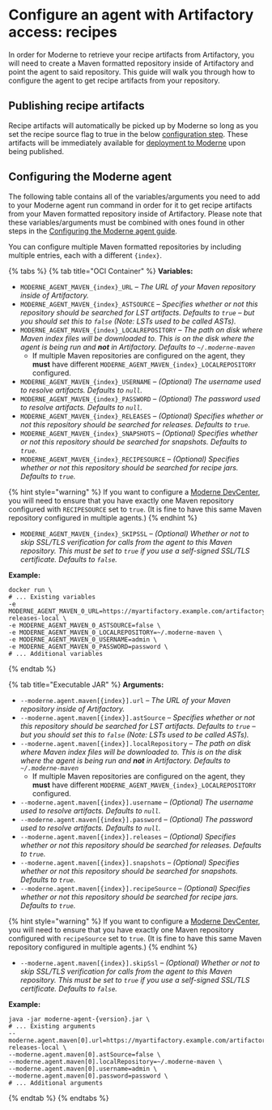 # Configure an agent with Artifactory access: recipes

In order for Moderne to retrieve your recipe artifacts from Artifactory, you will need to create a Maven formatted repository inside of Artifactory and point the agent to said repository. This guide will walk you through how to configure the agent to get recipe artifacts from your repository.

## Publishing recipe artifacts

Recipe artifacts will automatically be picked up by Moderne so long as you set the recipe source flag to true in the below [configuration step](configuring-artifactory-with-recipes.md#configuring-the-moderne-agent). These artifacts will be immediately available for [deployment to Moderne](../importing-external-recipes.md) upon being published.

## Configuring the Moderne agent

The following table contains all of the variables/arguments you need to add to your Moderne agent run command in order for it to get recipe artifacts from your Maven formatted repository inside of Artifactory. Please note that these variables/arguments must be combined with ones found in other steps in the [Configuring the Moderne agent guide](agent-configuration.md).

You can configure multiple Maven formatted repositories by including multiple entries, each with a different `{index}`.

{% tabs %}
{% tab title="OCI Container" %}
**Variables:**

* `MODERNE_AGENT_MAVEN_{index}_URL` – _The URL of your Maven repository inside of Artifactory._
* `MODERNE_AGENT_MAVEN_{index}_ASTSOURCE` – _Specifies whether or not this repository should be searched for LST artifacts. Defaults to `true` – but you should set this to `false` (Note: LSTs used to be called ASTs)._
* `MODERNE_AGENT_MAVEN_{index}_LOCALREPOSITORY` – _The path on disk where Maven index files will be downloaded to. This is on the disk where the agent is being run and **not** in Artifactory. Defaults to `~/.moderne-maven`_
  * If multiple Maven repositories are configured on the agent, they **must** have different `MODERNE_AGENT_MAVEN_{index}_LOCALREPOSITORY` configured.
* `MODERNE_AGENT_MAVEN_{index}_USERNAME` – _(Optional) The username used to resolve artifacts. Defaults to `null`._
* `MODERNE_AGENT_MAVEN_{index}_PASSWORD` – _(Optional) The password used to resolve artifacts. Defaults to `null`._
* `MODERNE_AGENT_MAVEN_{index}_RELEASES` – _(Optional) Specifies whether or not this repository should be searched for releases. Defaults to `true`._
* `MODERNE_AGENT_MAVEN_{index}_SNAPSHOTS` – _(Optional) Specifies whether or not this repository should be searched for snapshots. Defaults to `true`._
* `MODERNE_AGENT_MAVEN_{index}_RECIPESOURCE` – _(Optional) Specifies whether or not this repository should be searched for recipe jars. Defaults to `true`._

{% hint style="warning" %}
If you want to configure a [Moderne DevCenter](../dev-center.md), you will need to ensure that you have exactly one Maven repository configured with `RECIPESOURCE` set to `true`. (It is fine to have this same Maven repository configured in multiple agents.)
{% endhint %}

* `MODERNE_AGENT_MAVEN_{index}_SKIPSSL` – _(Optional) Whether or not to skip SSL/TLS verification for calls from the agent to this Maven repository. This must be set to `true` if you use a self-signed SSL/TLS certificate. Defaults to `false`._

**Example:**

```shell
docker run \
# ... Existing variables
-e MODERNE_AGENT_MAVEN_0_URL=https://myartifactory.example.com/artifactory/libs-releases-local \
-e MODERNE_AGENT_MAVEN_0_ASTSOURCE=false \
-e MODERNE_AGENT_MAVEN_0_LOCALREPOSITORY=~/.moderne-maven \
-e MODERNE_AGENT_MAVEN_0_USERNAME=admin \
-e MODERNE_AGENT_MAVEN_0_PASSWORD=password \
# ... Additional variables
```
{% endtab %}

{% tab title="Executable JAR" %}
**Arguments:**

* `--moderne.agent.maven[{index}].url` – _The URL of your Maven repository inside of Artifactory._
* `--moderne.agent.maven[{index}].astSource` – _Specifies whether or not this repository should be searched for LST artifacts. Defaults to `true` – but you should set this to `false` (Note: LSTs used to be called ASTs)._
* `--moderne.agent.maven[{index}].localRepository` – _The path on disk where Maven index files will be downloaded to. This is on the disk where the agent is being run and **not** in Artifactory. Defaults to `~/.moderne-maven`_
  * If multiple Maven repositories are configured on the agent, they **must** have different `MODERNE_AGENT_MAVEN_{index}_LOCALREPOSITORY` configured.
* `--moderne.agent.maven[{index}].username` – _(Optional) The username used to resolve artifacts. Defaults to `null`._
* `--moderne.agent.maven[{index}].password` – _(Optional) The password used to resolve artifacts. Defaults to `null`._
* `--moderne.agent.maven[{index}].releases` – _(Optional) Specifies whether or not this repository should be searched for releases. Defaults to `true`._
* `--moderne.agent.maven[{index}].snapshots` – _(Optional) Specifies whether or not this repository should be searched for snapshots. Defaults to `true`._
* `--moderne.agent.maven[{index}].recipeSource` – _(Optional) Specifies whether or not this repository should be searched for recipe jars. Defaults to `true`._

{% hint style="warning" %}
If you want to configure a [Moderne DevCenter](../dev-center.md), you will need to ensure that you have exactly one Maven repository configured with `recipeSource` set to `true`. (It is fine to have this same Maven repository configured in multiple agents.)
{% endhint %}

* `--moderne.agent.maven[{index}].skipSsl` – _(Optional) Whether or not to skip SSL/TLS verification for calls from the agent to this Maven repository. This must be set to `true` if you use a self-signed SSL/TLS certificate. Defaults to `false`._

**Example:**

```shell
java -jar moderne-agent-{version}.jar \
# ... Existing arguments
--moderne.agent.maven[0].url=https://myartifactory.example.com/artifactory/libs-releases-local \
--moderne.agent.maven[0].astSource=false \
--moderne.agent.maven[0].localRepository=~/.moderne-maven \
--moderne.agent.maven[0].username=admin \
--moderne.agent.maven[0].password=password \
# ... Additional arguments
```
{% endtab %}
{% endtabs %}
